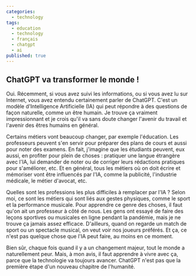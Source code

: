 ```yaml
---
categories:
  - technology
tags:
  - education
  - technology
  - français
  - chatgpt
  - ai
published: true
---
```

## ChatGPT va transformer le monde !

Oui. Récemment, si vous avez suivi les informations, ou si vous avez lu sur Internet, vous avez entendu certainement parler de ChatGPT. C'est un modèle d'Intelligence Artificielle (IA) qui peut répondre à des questions de façon naturelle, comme un être humain. Je trouve ça vraiment impressionnant et je crois qu'il va sans doute changer l'avenir du travail et l'avenir des êtres humains en général.

Certains métiers vont beaucoup changer, par exemple l'éducation. Les professeurs peuvent s'en servir pour préparer des plans de cours et aussi pour noter des examens. En fait, j'imagine que les étudiants peuvent, eux aussi, en profiter pour plein de choses : pratiquer une langue étrangère avec l'IA, lui demander de noter ou de corriger leurs rédactions pratiques pour s'améliorer, etc. Et en général, tous les métiers où on doit écrire et mémoriser vont être influencés par l'IA, comme la publicité, l'industrie médicale, le métier d'avocat, etc.

Quelles sont les professions les plus difficiles à remplacer par l'IA ? Selon moi, ce sont les métiers qui sont liés aux gestes physiques, comme le sport et la performance musicale. Pour apprendre ce genre des choses, il faut qu'on ait un professeur à côté de nous. Les gens ont essayé de faire des leçons sportives ou musicales en ligne pendant la pandémie, mais je ne trouve ça jamais assez efficace. D'ailleurs, quand on regarde un match de sport ou un spectacle musical, on veut voir nos joueurs préférés. Et ça, ce n'est pas quelque chose que l'IA peut faire, au moins en ce moment.

Bien sûr, chaque fois quand il y a un changement majeur, tout le monde a naturellement peur. Mais, à mon avis, il faut apprendre à vivre avec ça, parce que la technologie va toujours avancer. ChatGPT n'est pas que la première étape d'un nouveau chapitre de l'humanité.
